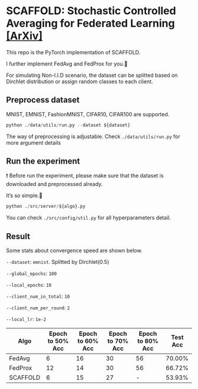 # SCAFFOLD: Stochastic Controlled Averaging for Federated Learning [[ArXiv]](https://arxiv.org/abs/1910.06378)

This repo is the PyTorch implementation of SCAFFOLD.

I further implement FedAvg and FedProx for you.🤗

For simulating Non-I.I.D scenario, the dataset can be splitted based on Dirchlet distribution or assign random classes to each client.


## Preprocess dataset
  
MNIST, EMNIST, FashionMNIST, CIFAR10, CIFAR100 are supported.

```python
python ./data/utils/run.py --dataset ${dataset}
```
The way of preprocessing is adjustable. Check `./data/utils/run.py` for more argument details
## Run the experiment

❗ Before run the experiment, please make sure that the dataset is downloaded and preprocessed already.

It’s so simple.🤪

```python
python ./src/server/${algo}.py
```

You can check `./src/config/util.py` for all hyperparameters detail.


## Result

Some stats about convergence speed are shown below.

`--dataset`: `emnist`. Splitted by Dirchlet(0.5)

`--global_epochs`: `100`

`--local_epochs`: `10`

`--client_num_in_total`: `10`

`--client_num_per_round`: `2`

`--local_lr`: `1e-2`


| Algo     | Epoch to 50% Acc | Epoch to 60% Acc | Epoch to 70% Acc | Epoch to 80% Acc | Test Acc |
| -------- | ---------------- | ---------------- | ---------------- | ---------------- | -------- |
| FedAvg   | 6                | 16               | 30               | 56               | 70.00%   |
| FedProx  | 12               | 14               | 30               | 56               | 66.72%   |
| SCAFFOLD | 6                | 15               | 27               | -                | 53.93%   |
